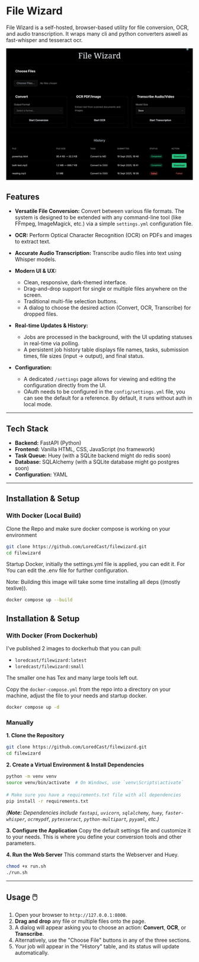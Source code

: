 # File Wizard

File Wizard is a self-hosted, browser-based utility for file conversion, OCR, and audio transcription. It wraps many cli and python converters aswell as fast-whisper and tesseract ocr.

![Screenshot](Screenshot_20250919-211227~2.png)

## Features

  * **Versatile File Conversion:** Convert between various file formats. The system is designed to be extended with any command-line tool (like FFmpeg, ImageMagick, etc.) via a simple `settings.yml` configuration file.
  * **OCR:** Perform Optical Character Recognition (OCR) on PDFs and images to extract text.
  * **Accurate Audio Transcription:** Transcribe audio files into text using Whisper models.
  * **Modern UI & UX:**
      * Clean, responsive, dark-themed interface.
      * Drag-and-drop support for single or multiple files anywhere on the screen.
      * Traditional multi-file selection buttons.
      * A dialog to choose the desired action (Convert, OCR, Transcribe) for dropped files.
  * **Real-time Updates & History:**
      * Jobs are processed in the background, with the UI updating statuses in real-time via polling.
      * A persistent job history table displays file names, tasks, submission times, file sizes (input → output), and final status.
     
  * **Configuration:**
      * A dedicated `/settings` page allows for viewing and editing the configuration directly from the UI.
      * OAuth needs to be configured in the `config/settings.yml` file, you can see the default for a reference. By default, it runs without auth in local mode.

-----

## Tech Stack 

  * **Backend:** FastAPI (Python)
  * **Frontend:** Vanilla HTML, CSS, JavaScript (no framework)
  * **Task Queue:** Huey (with a SQLite backend might do redis soon)
  * **Database:** SQLAlchemy (with a SQLite database might go postgres soon)
  * **Configuration:** YAML

-----

## Installation & Setup 

### With Docker (Local Build)
Clone the Repo and make sure docker compose is working on your environment

```bash
git clone https://github.com/LoredCast/filewizard.git
cd filewizard
```

Startup Docker, initially the settings.yml file is applied, you can edit it.
For You can edit the .env file for further configuration.

Note: Building this image will take some time installing all deps ((mostly texlive)).

```bash
docker compose up --build
```
## Installation & Setup 

### With Docker (From Dockerhub)
I've published 2 images to dockerhub that you can pull:

- `loredcast/filewizard:latest`
- `loredcast/filewizard:small`

The smaller one has Tex and many large tools left out.

Copy the `docker-compose.yml` from the repo into a directory on your machine, adjust the file to your needs and startup docker.

```bash
docker compose up -d
```


### Manually


**1. Clone the Repository**

```bash
git clone https://github.com/LoredCast/filewizard.git
cd filewizard
```

**2. Create a Virtual Environment & Install Dependencies**

```bash
python -m venv venv
source venv/bin/activate  # On Windows, use `venv\Scripts\activate`

# Make sure you have a requirements.txt file with all dependencies
pip install -r requirements.txt
```

*(**Note:** Dependencies include `fastapi`, `uvicorn`, `sqlalchemy`, `huey`, `faster-whisper`, `ocrmypdf`, `pytesseract`, `python-multipart`, `pyyaml`, etc.)*

**3. Configure the Application**
Copy the default settings file and customize it to your needs. This is where you define your conversion tools and other parameters.


**4. Run the Web Server**
This command starts the Webserver and Huey.

```bash
chmod +x run.sh
./run.sh
```


-----

## Usage 🖱️

1.  Open your browser to `http://127.0.0.1:8000`.
2.  **Drag and drop** any file or multiple files onto the page.
3.  A dialog will appear asking you to choose an action: **Convert**, **OCR**, or **Transcribe**.
4.  Alternatively, use the "Choose File" buttons in any of the three sections.
5.  Your job will appear in the "History" table, and its status will update automatically.

